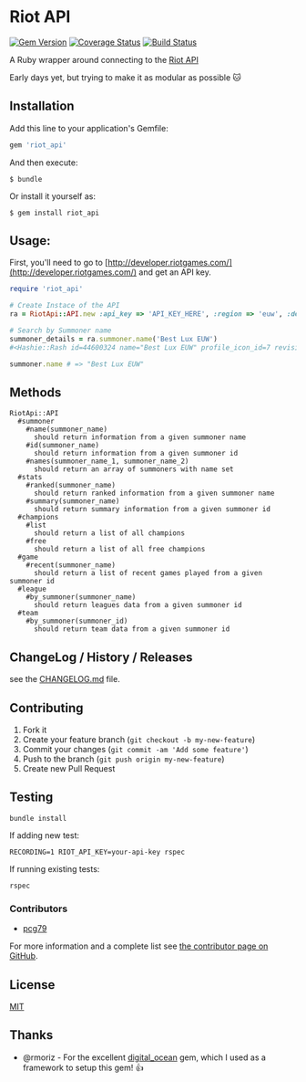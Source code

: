 # Riot API

[![Gem Version](https://badge.fury.io/rb/riot_api.png)](http://badge.fury.io/rb/riot_api)
[![Coverage Status](https://coveralls.io/repos/petems/riot_api/badge.png)](https://coveralls.io/r/petems/riot_api)
[![Build Status](https://travis-ci.org/petems/riot_api.png?branch=master)](https://travis-ci.org/petems/riot_api)

A Ruby wrapper around connecting to the [Riot API](https://developer.riotgames.com)

Early days yet, but trying to make it as modular as possible :cat:

## Installation

Add this line to your application's Gemfile:

```ruby
gem 'riot_api'
```

And then execute:

```shell
$ bundle
```

Or install it yourself as:

```shell
$ gem install riot_api
```

## Usage:

First, you'll need to go to [http://developer.riotgames.com/](http://developer.riotgames.com/) and get an API key.

```ruby
require 'riot_api'

# Create Instace of the API
ra = RiotApi::API.new :api_key => 'API_KEY_HERE', :region => 'euw', :debug => true

# Search by Summoner name
summoner_details = ra.summoner.name('Best Lux EUW')
#<Hashie::Rash id=44600324 name="Best Lux EUW" profile_icon_id=7 revision_date=1375116256000 revision_date_str="07/29/2013 04:44 PM UTC" summoner_level=6>

summoner.name # => "Best Lux EUW"
```

## Methods

```
RiotApi::API
  #summoner
    #name(summoner_name)
      should return information from a given summoner name
    #id(summoner_name)
      should return information from a given summoner id
    #names(summoner_name_1, summoner_name_2)
      should return an array of summoners with name set
  #stats
    #ranked(summoner_name)
      should return ranked information from a given summoner name
    #summary(summoner_name)
      should return summary information from a given summoner id
  #champions
    #list
      should return a list of all champions
    #free
      should return a list of all free champions
  #game
    #recent(summoner_name)
      should return a list of recent games played from a given summoner id
  #league
    #by_summoner(summoner_name)
      should return leagues data from a given summoner id
  #team
    #by_summoner(summoner_id)
      should return team data from a given summoner id
```

## ChangeLog / History / Releases

see the [CHANGELOG.md](./CHANGELOG.md) file.

## Contributing

1. Fork it
2. Create your feature branch (`git checkout -b my-new-feature`)
3. Commit your changes (`git commit -am 'Add some feature'`)
4. Push to the branch (`git push origin my-new-feature`)
5. Create new Pull Request

## Testing

```shell
bundle install
```

If adding new test:

```shell
RECORDING=1 RIOT_API_KEY=your-api-key rspec
```

If running existing tests:

```shell
rspec
```

### Contributors

* [pcg79](https://github.com/pcg79)

For more information and a complete list see [the contributor page on GitHub](https://github.com/petems/riot_api/contributors).

## License

[MIT](./LICENSE)

## Thanks

* @rmoriz - For the excellent [digital_ocean](https://github.com/rmoriz/digital_ocean) gem, which I used as a framework to setup this gem! :+1:

